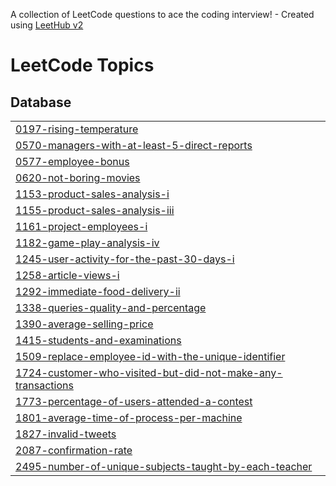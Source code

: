 A collection of LeetCode questions to ace the coding interview! - Created using [LeetHub v2](https://github.com/arunbhardwaj/LeetHub-2.0)
<!---LeetCode Topics Start-->
# LeetCode Topics
## Database
|  |
| ------- |
| [0197-rising-temperature](https://github.com/harshr1711/Harsh_Rawat_SQL_Leetcode/tree/master/0197-rising-temperature) |
| [0570-managers-with-at-least-5-direct-reports](https://github.com/harshr1711/Harsh_Rawat_SQL_Leetcode/tree/master/0570-managers-with-at-least-5-direct-reports) |
| [0577-employee-bonus](https://github.com/harshr1711/Harsh_Rawat_SQL_Leetcode/tree/master/0577-employee-bonus) |
| [0620-not-boring-movies](https://github.com/harshr1711/Harsh_Rawat_SQL_Leetcode/tree/master/0620-not-boring-movies) |
| [1153-product-sales-analysis-i](https://github.com/harshr1711/Harsh_Rawat_SQL_Leetcode/tree/master/1153-product-sales-analysis-i) |
| [1155-product-sales-analysis-iii](https://github.com/harshr1711/Harsh_Rawat_SQL_Leetcode/tree/master/1155-product-sales-analysis-iii) |
| [1161-project-employees-i](https://github.com/harshr1711/Harsh_Rawat_SQL_Leetcode/tree/master/1161-project-employees-i) |
| [1182-game-play-analysis-iv](https://github.com/harshr1711/Harsh_Rawat_SQL_Leetcode/tree/master/1182-game-play-analysis-iv) |
| [1245-user-activity-for-the-past-30-days-i](https://github.com/harshr1711/Harsh_Rawat_SQL_Leetcode/tree/master/1245-user-activity-for-the-past-30-days-i) |
| [1258-article-views-i](https://github.com/harshr1711/Harsh_Rawat_SQL_Leetcode/tree/master/1258-article-views-i) |
| [1292-immediate-food-delivery-ii](https://github.com/harshr1711/Harsh_Rawat_SQL_Leetcode/tree/master/1292-immediate-food-delivery-ii) |
| [1338-queries-quality-and-percentage](https://github.com/harshr1711/Harsh_Rawat_SQL_Leetcode/tree/master/1338-queries-quality-and-percentage) |
| [1390-average-selling-price](https://github.com/harshr1711/Harsh_Rawat_SQL_Leetcode/tree/master/1390-average-selling-price) |
| [1415-students-and-examinations](https://github.com/harshr1711/Harsh_Rawat_SQL_Leetcode/tree/master/1415-students-and-examinations) |
| [1509-replace-employee-id-with-the-unique-identifier](https://github.com/harshr1711/Harsh_Rawat_SQL_Leetcode/tree/master/1509-replace-employee-id-with-the-unique-identifier) |
| [1724-customer-who-visited-but-did-not-make-any-transactions](https://github.com/harshr1711/Harsh_Rawat_SQL_Leetcode/tree/master/1724-customer-who-visited-but-did-not-make-any-transactions) |
| [1773-percentage-of-users-attended-a-contest](https://github.com/harshr1711/Harsh_Rawat_SQL_Leetcode/tree/master/1773-percentage-of-users-attended-a-contest) |
| [1801-average-time-of-process-per-machine](https://github.com/harshr1711/Harsh_Rawat_SQL_Leetcode/tree/master/1801-average-time-of-process-per-machine) |
| [1827-invalid-tweets](https://github.com/harshr1711/Harsh_Rawat_SQL_Leetcode/tree/master/1827-invalid-tweets) |
| [2087-confirmation-rate](https://github.com/harshr1711/Harsh_Rawat_SQL_Leetcode/tree/master/2087-confirmation-rate) |
| [2495-number-of-unique-subjects-taught-by-each-teacher](https://github.com/harshr1711/Harsh_Rawat_SQL_Leetcode/tree/master/2495-number-of-unique-subjects-taught-by-each-teacher) |
<!---LeetCode Topics End-->